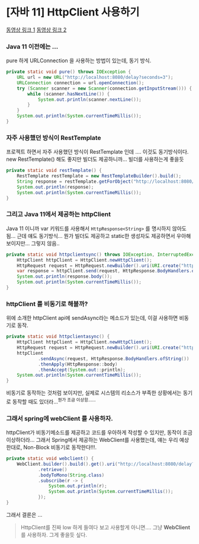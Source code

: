 # [자바 11] HttpClient 사용하기

[동영상 링크 1](https://www.youtube.com/watch?v=vUa_Rrso06Q)
[동영상 링크 2](https://www.youtube.com/watch?v=Epv3eiAaAuU&t=20s)


### Java 11 이전에는 ...
pure 하게 URLConnection 을 사용하는 방법이 있는데, 동기 방식.

```java
private static void pure() throws IOException {
    URL url = new URL("http://localhost:8080/delay?seconds=3");
    URLConnection connection = url.openConnection();
    try (Scanner scanner = new Scanner(connection.getInputStream())) {
        while (scanner.hasNextLine()) {
            System.out.println(scanner.nextLine());
        }
    }
    System.out.println(System.currentTimeMillis());
}
```

### 자주 사용했던 방식이 RestTemplate
프로젝트 하면서 자주 사용했던 방식이 RestTemplate 인데 .... 이것도 동기방식이다. 
new RestTemplate() 해도 좋지만 빌더도 제공하니까... 빌더를 사용하는게 좋을듯

```java
private static void restTemplate() {
    RestTemplate restTemplate = new RestTemplateBuilder().build();
    String response = restTemplate.getForObject("http://localhost:8080/delay?seconds=2", String.class);
    System.out.println(response);
    System.out.println(System.currentTimeMillis());
}
```

### 그리고 Java 11에서 제공하는 httpClient
Java 11 이니까 var 키워드를 사용해서 `HttpResponse<String>` 를 명시하지 않아도 됨...
근데 얘도 동기방식...
뭔가 빌더도 제공하고 static한 생성자도 제공하면서 우아해보이지만... 그렇지 않음..

```java
private static void httpclientsync() throws IOException, InterruptedException {
    HttpClient httpClient = HttpClient.newHttpClient();
    HttpRequest request = HttpRequest.newBuilder().uri(URI.create("http://localhost:8080/delay?seconds=3")).GET().build();
    var response = httpClient.send(request, HttpResponse.BodyHandlers.ofString());
    System.out.println(response.body());
    System.out.println(System.currentTimeMillis());
}
```

### httpClient 를 비동기로 해볼까?
위에 소개한 httpClient api에 sendAsync라는 메소드가 있는데, 이걸 사용하면 비동기로 동작.

```java
private static void httpclientasync() {
    HttpClient httpClient = HttpClient.newHttpClient();
    HttpRequest request = HttpRequest.newBuilder().uri(URI.create("http://localhost:8080/delay?seconds=3")).GET().build();
    httpClient
            .sendAsync(request, HttpResponse.BodyHandlers.ofString())
            .thenApply(HttpResponse::body)
            .thenAccept(System.out::println);
    System.out.println(System.currentTimeMillis());
}
```
비동기로 동작하는 것처럼 보이지만, 실제로 시스템의 리소스가 부족한 상황에서는 동기로 동작할 때도 있더라...<sup>뭔가 조금 이상함......</sup>

### 그래서 spring에 webClient 를 사용하자.
httpClient가 비동기메소드를 제공하고 코드를 우아하게 작성할 수 있지만, 동작이 조금 이상하더라...
그래서 Spring에서 제공하는 WebClient를 사용했는데, 얘는 우리 예상한대로, Non-Block 비동기로 동작한다!!!.

```java
private static void webclient() {
    WebClient.builder().build().get().uri("http://localhost:8080/delay?seconds=3")
            .retrieve()
            .bodyToMono(String.class)
            .subscribe(r -> {
                System.out.println(r);
                System.out.println(System.currentTimeMillis());
            });
}
```

그래서 결론은 ...

> HttpClient를 진짜 low 하게 들여다 보고 사용할게 아니면.... 그냥 **WebClient** 를 사용하자. 그게 좋을듯 싶다.
